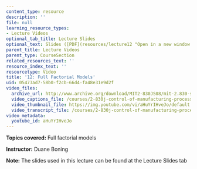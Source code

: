 ```yaml
---
content_type: resource
description: ''
file: null
learning_resource_types:
- Lecture Videos
optional_tab_title: Lecture Slides
optional_text: Slides ([PDF](resources/lecture12 "Open in a new window."))
parent_title: Lecture Videos
parent_type: CourseSection
related_resources_text: ''
resource_index_text: ''
resourcetype: Video
title: '12: Full Factorial Models'
uid: 05473ad7-58b0-f2cb-66d4-fa48e31e9d2f
video_files:
  archive_url: http://www.archive.org/download/MIT2-830JS08/mit-2.830-s08-lec12_300k.mp4
  video_captions_file: /courses/2-830j-control-of-manufacturing-processes-sma-6303-spring-2008/971e9d9b814e5da898c64911359a5821_aHuYrIHveJo.vtt
  video_thumbnail_file: https://img.youtube.com/vi/aHuYrIHveJo/default.jpg
  video_transcript_file: /courses/2-830j-control-of-manufacturing-processes-sma-6303-spring-2008/930f0c4c6909c5824410b5f703cc78bf_aHuYrIHveJo.pdf
video_metadata:
  youtube_id: aHuYrIHveJo
---
```


**Topics covered:** Full factorial models

**Instructor:** Duane Boning

**Note:** The slides used in this lecture can be found at the Lecture Slides tab